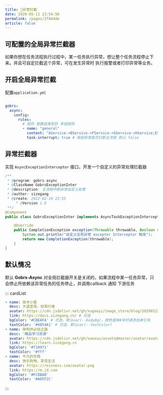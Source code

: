 ```yaml
---
title: 🍒异常拦截
date: 2020-05-11 13:54:56
permalink: /pages/2f844de
article: false
---
```


## 可配置的全局异常拦截器

如果你想在任务流程执行过程中，某一任务执行异常，想让整个任务流程停止下来。并且可自定拦截这个异常，可在发生异常时 执行报警或者打印异常等业务。


## 开启全局异常拦截

配置<code>application.yml</code>
```yaml

gobrs:
  async:
    config:
      rules:
        # 规则 是数组类型的 多组规则
        - name: "general"
          content: "AService->BService->FService->GService->HService;EService->CService;AService"
          task-interrupt: true # 局部异常是否打断主流程 默认 false
```

## 异常拦截器
实现 <code>AsyncExceptionInterceptor</code> 接口，开发一个自定义的异常处理拦截器
```java 
/**
 * @program: gobrs-async
 * @ClassName GobrsExceptionInter
 * @description: 主流程中断异常自定义处理
 * @author: sizegang
 * @create: 2022-02-19 22:55
     * @Version 1.0
 **/
@Component
public class GobrsExceptionInter implements AsyncTaskExceptionInterceptor {

    @Override
    public CompletionException exception(Throwable throwable, Boolean state) {
        System.out.println("自定义全局异常 exceptor Interceptor 触发");
        return new CompletionException(throwable);
    }
}

```

## 默认情况
默认 **Gobrs-Async** 对全局拦截器开关是关闭的，如果流程中某一任务异常，只会停止所依赖该异常任务的任务停止，并调用callback 通知 下游任务

::: cardList

```yaml
- name: 技术小屋
  desc: 大道至简，知易行难
  avatar: https://cdn.jsdelivr.net/gh/xugaoyi/image_store/blog/20200122153807.jpg # 可选
  link: https://docs.sizegang.cn/ # 可选
  bgColor: '#CBEAFA' # 可选，默认var(--bodyBg)。颜色值有#号时请添加单引号
  textColor: '#6854A1' # 可选，默认var(--textColor)
- name: 架构师必经之路
  desc: '精品学习资源'
  avatar: https://cdn.jsdelivr.net/gh/xaoxuu/assets@master/avatar/avatar.png
  link: https://learn.sizegang.cn
  bgColor: '#718971'
  textColor: '#fff'
- name: 平凡的你我
  desc: 快乐购物，享受生活
  avatar: https://reinness.com/avatar.png
  link: https://m.jd.com
  bgColor: '#FCDBA0'
  textColor: '#A05F2C'
```
:::
